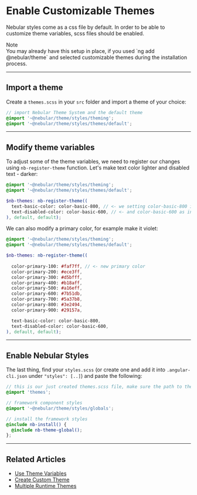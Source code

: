 # Enable Customizable Themes

Nebular styles come as a css file by default.
In order to be able to customize theme variables, scss files should be enabled.

<div class="note note-info section-end">
  <div class="note-title">Note</div>
  <div class="note-body">
    You may already have this setup in place, if you used `ng add @nebular/theme` and selected customizable themes during the installation process.
  </div>
</div>
<hr>

## Import a theme

Create a `themes.scss` in your `src` folder and import a theme of your choice:

```scss
// import Nebular Theme System and the default theme
@import '~@nebular/theme/styles/theming';
@import '~@nebular/theme/styles/themes/default';

```
<hr>

## Modify theme variables

To adjust some of the theme variables, we need to register our changes using `nb-register-theme` function.
Let's make text color lighter and disabled text - darker:

```scss
@import '~@nebular/theme/styles/theming';
@import '~@nebular/theme/styles/themes/default';

$nb-themes: nb-register-theme((
  text-basic-color: color-basic-800, // <- we setting color-basic-800 instead of color-basic-1000
  text-disabled-color: color-basic-600, // <- and color-basic-600 as instead of color-basic-500
), default, default);
```

We can also modify a primary color, for example make it violet:

```scss
@import '~@nebular/theme/styles/theming';
@import '~@nebular/theme/styles/themes/default';

$nb-themes: nb-register-theme((
  
  color-primary-100: #faf7ff, // <- new primary color
  color-primary-200: #ece3ff,
  color-primary-300: #d5bfff,
  color-primary-400: #b18aff,
  color-primary-500: #a16eff,
  color-primary-600: #7b51db,
  color-primary-700: #5a37b8,
  color-primary-800: #3e2494,
  color-primary-900: #29157a,

  text-basic-color: color-basic-800,
  text-disabled-color: color-basic-600,
), default, default);
```
<hr>

## Enable Nebular Styles

The last thing, find your `styles.scss` (or create one and add it into `.angular-cli.json` under `"styles": [..]`) and paste the following:

```scss
// this is our just created themes.scss file, make sure the path to the file is correct
@import 'themes';

// framework component styles
@import '~@nebular/theme/styles/globals';

// install the framework styles
@include nb-install() {
  @include nb-theme-global();
};
```
<hr>

## Related Articles

- [Use Theme Variables](docs/design-system/use-theme-variables)
- [Create Custom Theme](docs/design-system/create-custom-theme)
- [Multiple Runtime Themes](docs/design-system/enable-multiple-runtime-themes)



